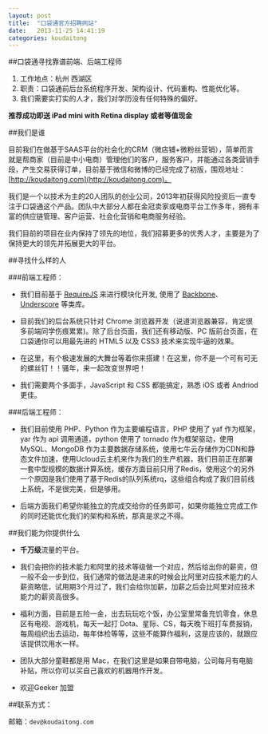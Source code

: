 ```yaml
---
layout: post
title:  "口袋通官方招聘网站"
date:   2013-11-25 14:41:19
categories: koudaitong
---
```


##口袋通寻找靠谱前端、后端工程师

1. 工作地点：杭州 西湖区
2. 职责：口袋通前后台系统程序开发、架构设计、代码重构、性能优化等。
3. 我们需要实打实的人才，我们对学历没有任何特殊的偏好。

**推荐成功即送 iPad mini with Retina display 或者等值现金**

##我们是谁

目前我们在做基于SAAS平台的社会化的CRM（微店铺+微粉丝营销），简单而言就是帮商家（目前是中小电商）管理他们的客户，服务客户，并能通过各类营销手段，产生交易获得订单，目前基于微信和微博的已经完成了初版，围观地址： [http://koudaitong.com](http://koudaitong.com)。

我们是一个以技术为主的20人团队的创业公司，2013年初获得风险投资后一直专注于口袋通这个产品。团队中大部分人都在金冠卖家或电商平台工作多年，拥有丰富的供应链管理、客户运营、社会化营销和电商服务经验。

我们目前的项目在业内保持了领先的地位，我们招募更多的优秀人才，主要是为了保持更大的领先并拓展更大的平台。

##寻找什么样的人

###前端工程师：

* 我们目前基于 [RequireJS](http://requirejs.org/) 来进行模块化开发, 使用了 [Backbone](http://backbonejs.org/)、[Underscore](http://underscorejs.org/) 等类库。

* 目前我们的后台系统只针对 Chrome 浏览器开发（说道浏览器兼容，肯定很多前端同学伤痕累累)。除了后台页面，我们还有移动版、PC 版前台页面，在口袋通你可以用最先进的 HTML5 以及 CSS3 技术来实现牛逼的效果。

* 在这里，有个极速发展的大舞台等着你来搭建！在这里，你不是一个可有可无的螺丝钉！！骚年，来一起改变世界吧！

* 我们需要两个多面手，JavaScript 和 CSS 都能搞定，熟悉 iOS 或者 Andriod 更佳。

###后端工程师：

* 我们目前使用 PHP、Python 作为主要编程语言，PHP 使用了 yaf 作为框架，yar 作为 api 调用通道，python 使用了 tornado 作为框架驱动，使用MySQL、MongoDB 作为主要数据存储系统，使用七牛云存储作为CDN和静态文件加速，使用Ucloud云主机来作为我们的生产机器，我们目前正在部署一套中型规模的数据计算系统，缓存方面目前只用了Redis，使用这个的另外一个原因是我们使用了基于Redis的队列系统rq，这些组合构成了我们目前线上系统，不是很完美，但是够用。

* 后端方面我们希望你能独立的完成交给你的任务即可，如果你能独立完成工作的同时还能优化我们的架构和系统，那真是求之不得。



##我们能为你提供什么

* **千万级**流量的平台。

* 我们会把你的技术能力和阿里的技术等级做一个对应，然后给出你的薪资，但一般不会一步到位，我们通常的做法是进来的时候会比阿里对应技术能力的人薪资略低，试用期3个月过了，我们会给你加薪，加薪之后会比阿里对应技术能力的薪资高很多。

* 福利方面，目前是五险一金，出去玩玩吃个饭，办公室里常备充饥零食，休息区有电视、游戏机，每天一起打 Dota、星际、CS，每天晚下班打车费报销，每周组织出去运动，每年体检等等，这些不能算作福利，这是应该的，就跟应该提供饮用水一样。

* 团队大部分童鞋都是用 Mac，在我们这里是如果自带电脑，公司每月有电脑补贴，所以你可以买自己喜欢的机器用作开发。

* 欢迎Geeker 加盟

##联系方式：

邮箱：`dev@koudaitong.com`
